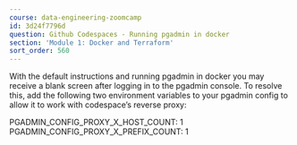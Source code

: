```yaml
---
course: data-engineering-zoomcamp
id: 3d24f7796d
question: Github Codespaces - Running pgadmin in docker
section: 'Module 1: Docker and Terraform'
sort_order: 560
---
```


With the default instructions and running pgadmin in docker you may receive a blank screen after logging in to the pgadmin console. To resolve this, add the following two environment variables to your pgadmin config to allow it to work with codespace’s reverse proxy:

PGADMIN_CONFIG_PROXY_X_HOST_COUNT: 1
PGADMIN_CONFIG_PROXY_X_PREFIX_COUNT: 1

